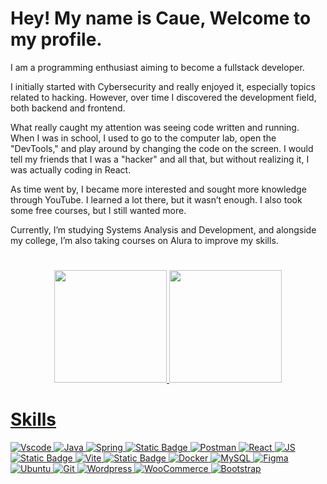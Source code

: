 # Hey! My name is Caue, Welcome to my profile.

I am a programming enthusiast aiming to become a fullstack developer.

I initially started with Cybersecurity and really enjoyed it, especially topics related to hacking. However, over time I discovered the development field, both backend and frontend.

What really caught my attention was seeing code written and running. When I was in school, I used to go to the computer lab, open the "DevTools," and play around by changing the code on the screen. I would tell my friends that I was a "hacker" and all that, but without realizing it, I was actually coding in React.

As time went by, I became more interested and sought more knowledge through YouTube. I learned a lot there, but it wasn’t enough. I also took some free courses, but I still wanted more.

Currently, I’m studying Systems Analysis and Development, and alongside my college, I’m also taking courses on Alura to improve my skills.

#


<div align="center">
  <a href="https://github.com/w1ze55">
  <img height="180em" src="https://github-readme-stats.vercel.app/api?username=w1ze55&show_icons=true&theme=graywhite&include_all_commits=true&count_private=true"/>
  <img height="180em" src="https://github-readme-stats.vercel.app/api/top-langs/?username=w1ze55&layout=compact&langs_count=7&theme=graywhite"/>
</div>

#
    
# Skills

![Vscode](https://img.shields.io/badge/Visual_Studio_Code-0078D4?style=for-the-badge&logo=visual%20studio%20code&logoColor=white) 
![Java](https://img.shields.io/badge/Java-ED8B00?style=for-the-badge&logo=java&logoColor=white)
![Spring](https://img.shields.io/badge/Spring-6DB33F?style=for-the-badge&logo=spring&logoColor=white)
![Static Badge](https://img.shields.io/badge/PHP-blue?style=for-the-badge&logo=PHP&logoColor=white&logoSize=auto&labelColor=blue&color=%233396ff&cacheSeconds=php)
![Postman](https://img.shields.io/badge/Postman-FF6C37?style=for-the-badge&logo=postman&logoColor=white)
![React](https://img.shields.io/badge/React-20232A?style=for-the-badge&logo=react&logoColor=61DAFB) 
![JS](https://img.shields.io/badge/JavaScript-F7DF1E?style=for-the-badge&logo=javascript&logoColor=black)
![Static Badge](https://img.shields.io/badge/TypeScript-%231d39ff?style=for-the-badge&logo=typescript&logoColor=%23ffffff&logoSize=auto&labelColor=%231d39ff)
![Vite](https://img.shields.io/badge/vite-%23646CFF.svg?style=for-the-badge&logo=vite&logoColor=white) 
![Static Badge](https://img.shields.io/badge/Vue.Js-%23216e00?style=for-the-badge&logo=vuedotjs)
![Docker](https://img.shields.io/badge/docker-%230db7ed.svg?style=for-the-badge&logo=docker&logoColor=white)
![MySQL](https://img.shields.io/badge/mysql-4479A1.svg?style=for-the-badge&logo=mysql&logoColor=white) 
![Figma](https://img.shields.io/badge/figma-%23F24E1E.svg?style=for-the-badge&logo=figma&logoColor=white)
![Ubuntu](https://img.shields.io/badge/Ubuntu-E95420?style=for-the-badge&logo=ubuntu&logoColor=white) 
![Git](https://img.shields.io/badge/-%20%20%20GIT-black?style=for-the-badge&logo=git)
![Wordpress](https://img.shields.io/badge/WordPress-%23548aff?style=for-the-badge&logo=wordpress)
![WooCommerce](https://img.shields.io/badge/WooCommerce-%234c0059?style=for-the-badge&logo=woocommerce&logoSize=auto)
![Bootstrap](https://img.shields.io/badge/Bootstrap-7952B3?style=for-the-badge&logo=bootstrap&logoColor=white)
